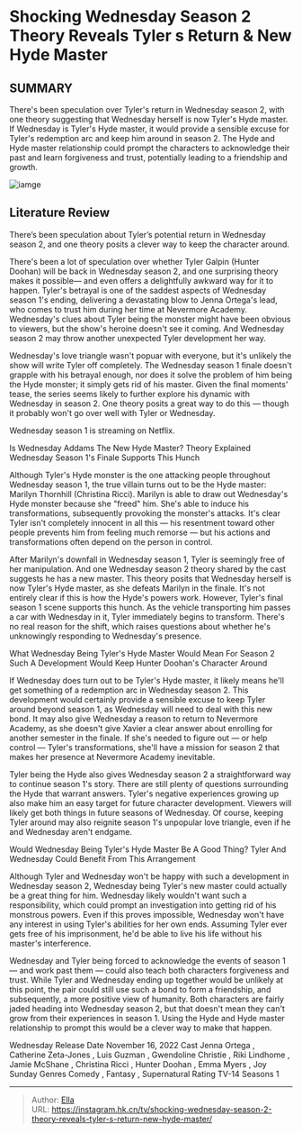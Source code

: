 # Shocking Wednesday Season 2 Theory Reveals Tyler s Return &amp; New Hyde Master


## SUMMARY 



  There&#39;s been speculation over Tyler&#39;s return in Wednesday season 2, with one theory suggesting that Wednesday herself is now Tyler&#39;s Hyde master.   If Wednesday is Tyler&#39;s Hyde master, it would provide a sensible excuse for Tyler&#39;s redemption arc and keep him around in season 2.   The Hyde and Hyde master relationship could prompt the characters to acknowledge their past and learn forgiveness and trust, potentially leading to a friendship and growth.  

![iamge](https://static1.srcdn.com/wordpress/wp-content/uploads/2022/11/Wednesday-Tyler-Galpin-Hunter-Doohan-Weathervane-Cafe.jpg)

## Literature Review
There’s been speculation about Tyler’s potential return in Wednesday season 2, and one theory posits a clever way to keep the character around.




There&#39;s been a lot of speculation over whether Tyler Galpin (Hunter Doohan) will be back in Wednesday season 2, and one surprising theory makes it possible— and even offers a delightfully awkward way for it to happen. Tyler&#39;s betrayal is one of the saddest aspects of Wednesday season 1&#39;s ending, delivering a devastating blow to Jenna Ortega&#39;s lead, who comes to trust him during her time at Nevermore Academy. Wednesday&#39;s clues about Tyler being the monster might have been obvious to viewers, but the show&#39;s heroine doesn&#39;t see it coming. And Wednesday season 2 may throw another unexpected Tyler development her way.




Wednesday&#39;s love triangle wasn&#39;t popuar with everyone, but it&#39;s unlikely the show will write Tyler off completely. The Wednesday season 1 finale doesn&#39;t grapple with his betrayal enough, nor does it solve the problem of him being the Hyde monster; it simply gets rid of his master. Given the final moments&#39; tease, the series seems likely to further explore his dynamic with Wednesday in season 2. One theory posits a great way to do this — though it probably won&#39;t go over well with Tyler or Wednesday.



Wednesday season 1 is streaming on Netflix.





 Is Wednesday Addams The New Hyde Master? Theory Explained 
Wednesday Season 1&#39;s Finale Supports This Hunch
         




Although Tyler&#39;s Hyde monster is the one attacking people throughout Wednesday season 1, the true villain turns out to be the Hyde master: Marilyn Thornhill (Christina Ricci). Marilyn is able to draw out Wednesday&#39;s Hyde monster because she &#34;freed&#34; him. She&#39;s able to induce his transformations, subsequently provoking the monster&#39;s attacks. It&#39;s clear Tyler isn&#39;t completely innocent in all this — his resentment toward other people prevents him from feeling much remorse — but his actions and transformations often depend on the person in control.

After Marilyn&#39;s downfall in Wednesday season 1, Tyler is seemingly free of her manipulation. And one Wednesday season 2 theory shared by the cast suggests he has a new master. This theory posits that Wednesday herself is now Tyler&#39;s Hyde master, as she defeats Marilyn in the finale. It&#39;s not entirely clear if this is how the Hyde&#39;s powers work. However, Tyler&#39;s final season 1 scene supports this hunch. As the vehicle transporting him passes a car with Wednesday in it, Tyler immediately begins to transform. There&#39;s no real reason for the shift, which raises questions about whether he&#39;s unknowingly responding to Wednesday&#39;s presence.





 



 What Wednesday Being Tyler&#39;s Hyde Master Would Mean For Season 2 
Such A Development Would Keep Hunter Doohan&#39;s Character Around
          

If Wednesday does turn out to be Tyler&#39;s Hyde master, it likely means he&#39;ll get something of a redemption arc in Wednesday season 2. This development would certainly provide a sensible excuse to keep Tyler around beyond season 1, as Wednesday will need to deal with this new bond. It may also give Wednesday a reason to return to Nevermore Academy, as she doesn&#39;t give Xavier a clear answer about enrolling for another semester in the finale. If she&#39;s needed to figure out — or help control — Tyler&#39;s transformations, she&#39;ll have a mission for season 2 that makes her presence at Nevermore Academy inevitable.




Tyler being the Hyde also gives Wednesday season 2 a straightforward way to continue season 1&#39;s story. There are still plenty of questions surrounding the Hyde that warrant answers. Tyler&#39;s negative experiences growing up also make him an easy target for future character development. Viewers will likely get both things in future seasons of Wednesday. Of course, keeping Tyler around may also reignite season 1&#39;s unpopular love triangle, even if he and Wednesday aren&#39;t endgame.



 Would Wednesday Being Tyler&#39;s Hyde Master Be A Good Thing? 
Tyler And Wednesday Could Benefit From This Arrangement
          

Although Tyler and Wednesday won&#39;t be happy with such a development in Wednesday season 2, Wednesday being Tyler&#39;s new master could actually be a great thing for him. Wednesday likely wouldn&#39;t want such a responsibility, which could prompt an investigation into getting rid of his monstrous powers. Even if this proves impossible, Wednesday won&#39;t have any interest in using Tyler&#39;s abilities for her own ends. Assuming Tyler ever gets free of his imprisonment, he&#39;d be able to live his life without his master&#39;s interference.




Wednesday and Tyler being forced to acknowledge the events of season 1 — and work past them — could also teach both characters forgiveness and trust. While Tyler and Wednesday ending up together would be unlikely at this point, the pair could still use such a bond to form a friendship, and subsequently, a more positive view of humanity. Both characters are fairly jaded heading into Wednesday season 2, but that doesn&#39;t mean they can&#39;t grow from their experiences in season 1. Using the Hyde and Hyde master relationship to prompt this would be a clever way to make that happen.

  Wednesday   Release Date   November 16, 2022    Cast   Jenna Ortega , Catherine Zeta-Jones , Luis Guzman , Gwendoline Christie , Riki Lindhome , Jamie McShane , Christina Ricci , Hunter Doohan , Emma Myers , Joy Sunday    Genres   Comedy , Fantasy , Supernatural    Rating   TV-14    Seasons   1       

 



---

> Author: [Ella](https://instagram.hk.cn/)  
> URL: https://instagram.hk.cn/tv/shocking-wednesday-season-2-theory-reveals-tyler-s-return-new-hyde-master/  

